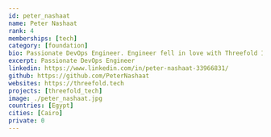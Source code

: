 ```yaml
---
id: peter_nashaat
name: Peter Nashaat
rank: 4
memberships: [tech]
category: [foundation]
bio: Passionate DevOps Engineer. Engineer fell in love with Threefold I believe that Threefold will change how to world works, and i want to be part of that, we are building the future.
excerpt: Passionate DevOps Engineer
linkedin: https://www.linkedin.com/in/peter-nashaat-33966831/
github: https://github.com/PeterNashaat
websites: https://threefold.tech
projects: [threefold_tech]
image: ./peter_nashaat.jpg
countries: [Egypt]
cities: [Cairo]
private: 0
---
```

